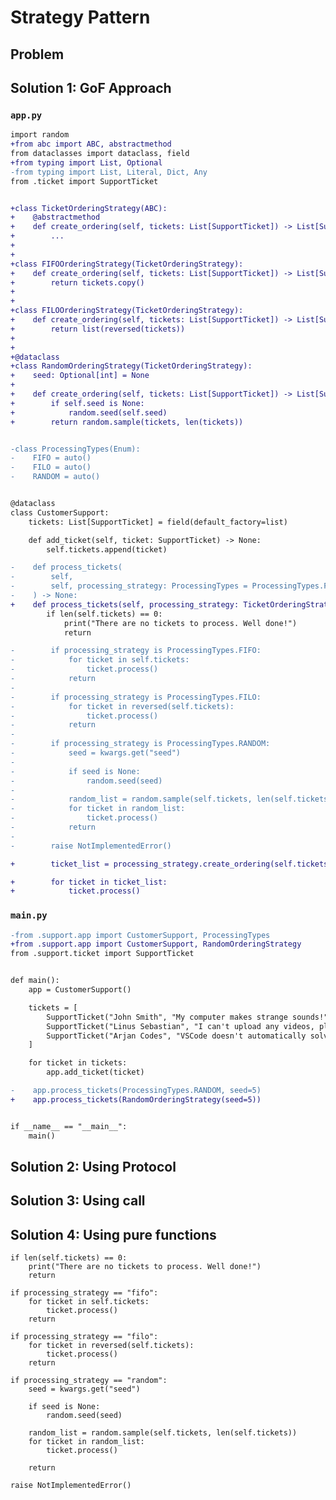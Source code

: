 # Strategy Pattern

## Problem

## Solution 1: GoF Approach

### `app.py`

```diff
import random
+from abc import ABC, abstractmethod
from dataclasses import dataclass, field
+from typing import List, Optional
-from typing import List, Literal, Dict, Any
from .ticket import SupportTicket


+class TicketOrderingStrategy(ABC):
+    @abstractmethod
+    def create_ordering(self, tickets: List[SupportTicket]) -> List[SupportTicket]:
+        ...
+
+
+class FIFOOrderingStrategy(TicketOrderingStrategy):
+    def create_ordering(self, tickets: List[SupportTicket]) -> List[SupportTicket]:
+        return tickets.copy()
+
+
+class FILOOrderingStrategy(TicketOrderingStrategy):
+    def create_ordering(self, tickets: List[SupportTicket]) -> List[SupportTicket]:
+        return list(reversed(tickets))
+
+
+@dataclass
+class RandomOrderingStrategy(TicketOrderingStrategy):
+    seed: Optional[int] = None
+
+    def create_ordering(self, tickets: List[SupportTicket]) -> List[SupportTicket]:
+        if self.seed is None:
+            random.seed(self.seed)
+        return random.sample(tickets, len(tickets))


-class ProcessingTypes(Enum):
-    FIFO = auto()
-    FILO = auto()
-    RANDOM = auto()


@dataclass
class CustomerSupport:
    tickets: List[SupportTicket] = field(default_factory=list)

    def add_ticket(self, ticket: SupportTicket) -> None:
        self.tickets.append(ticket)

-    def process_tickets(
-        self,
-        self, processing_strategy: ProcessingTypes = ProcessingTypes.FIFO, **kwargs: Any
-    ) -> None:
+    def process_tickets(self, processing_strategy: TicketOrderingStrategy) -> None:
        if len(self.tickets) == 0:
            print("There are no tickets to process. Well done!")
            return

-        if processing_strategy is ProcessingTypes.FIFO:
-            for ticket in self.tickets:
-                ticket.process()
-            return
-
-        if processing_strategy is ProcessingTypes.FILO:
-            for ticket in reversed(self.tickets):
-                ticket.process()
-            return
-
-        if processing_strategy is ProcessingTypes.RANDOM:
-            seed = kwargs.get("seed")
-
-            if seed is None:
-                random.seed(seed)
-
-            random_list = random.sample(self.tickets, len(self.tickets))
-            for ticket in random_list:
-                ticket.process()
-            return
-
-        raise NotImplementedError()

+        ticket_list = processing_strategy.create_ordering(self.tickets)

+        for ticket in ticket_list:
+            ticket.process()

```

### `main.py`


```diff
-from .support.app import CustomerSupport, ProcessingTypes
+from .support.app import CustomerSupport, RandomOrderingStrategy
from .support.ticket import SupportTicket


def main():
    app = CustomerSupport()

    tickets = [
        SupportTicket("John Smith", "My computer makes strange sounds!"),
        SupportTicket("Linus Sebastian", "I can't upload any videos, please help."),
        SupportTicket("Arjan Codes", "VSCode doesn't automatically solve my bugs."),
    ]

    for ticket in tickets:
        app.add_ticket(ticket)

-    app.process_tickets(ProcessingTypes.RANDOM, seed=5)
+    app.process_tickets(RandomOrderingStrategy(seed=5))


if __name__ == "__main__":
    main()

```

## Solution 2: Using Protocol


## Solution 3: Using __call__

## Solution 4: Using pure functions


    if len(self.tickets) == 0:
        print("There are no tickets to process. Well done!")
        return

    if processing_strategy == "fifo":
        for ticket in self.tickets:
            ticket.process()
        return

    if processing_strategy == "filo":
        for ticket in reversed(self.tickets):
            ticket.process()
        return

    if processing_strategy == "random":
        seed = kwargs.get("seed")

        if seed is None:
            random.seed(seed)

        random_list = random.sample(self.tickets, len(self.tickets))
        for ticket in random_list:
            ticket.process()

        return

    raise NotImplementedError()